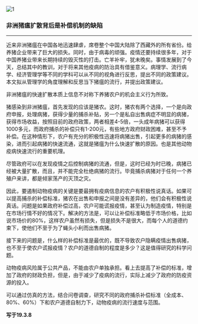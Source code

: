 ![1](https://hello-beijing.oss-cn-beijing.aliyuncs.com/myGithub/MrZ/2019z/30.jpg)

### 非洲猪瘟扩散背后是补偿机制的缺陷
---

近来非洲猪瘟在中国各地迅速肆虐，席卷整个中国大陆除了西藏外的所有省份。给养猪企业带来了巨大的损失。同时，由于病毒的顽强。疫情还要持续很多年，对于中国养猪业带来长期持续的毁灭性的打击。亡羊补牢，犹未晚矣。事情发展到了今天，总结其中的教训，对于将来其他疫病的防治具有借鉴意义。病理学、流行病学、经济管理学等不同的学科可以从不同的视角进行反思，提出不同的政策建议。本文拟从管理学的角度理解和反思当下猪瘟的流行，并提出政策建议。

非洲猪瘟的快速扩散本质上信息不对称下养猪农户的机会主义行为所致。

猪感染到非洲猪瘟，首先发现的应该是猪农。这时，猪农有两个选择，一个是向政府申报，处理病猪，获得少量的捕杀补贴，另一个是私自出售病症不明显的病猪，获得市场收益，按照目前的政府政策，两者相差4-5倍，一头成年病猪可以获得1000多元，而政府捕杀的补偿只有1-200元，有些地方政府财政困难，甚至不予补偿。在这种情形下，农户有充分的积极性迅速将病猪出售，引起更多的病猪的感染，进而引起病猪的快速流通，这就是猪瘟为什么快速扩散的原因。也是其他动物疫病快速流行的重要机理。

尽管政府可以在发现疫情之后控制病猪的流通，但是，这时已经为时已晚，病猪已经被大量扩散，而且，并不能完全杜绝病猪的流行。毕竟捕杀病猪对于任何一个养殖户来讲，都是倾家荡产的灭顶之灾。

因此，要遏制动物疫病的关键是要最拥有疫病信息的农户有积极性说真话。如果可以提高捕杀的补偿标准，猪农在出售和申报之间是没有差异的，他们会有积极性说真话。问题是如果政府补偿过高，农户可能谎报疫情，甚至认为制造疫情，特别是在市场行情不好的情况下。解决的方法是，可以让补偿标准略低于市场价格，比如说市场价的80%，这样农户虽然有损失，但是损失不是很大，而每个人的道德约束下，使他们不至于为了蝇头小利而出售病猪。

接下来的问题是，什么样的补偿标准是最优的，既不导致农户隐瞒疫情出售病猪，也不至于使农户谎报疫情？农户的道德自制的程度是多少？这是值得研究的科学问题。

动物疫病风险属于公共产品，不能由农户单独承担。看上去提高了补偿的标准，增加了政府的财政负担，但是，由于减少了疫病的流行，实际上减少了政府的防疫资源的投入。

可以通过仿真的方法，结合问卷调查，研究不同的政府捕杀补偿标准（全成本、80%、60%）下和农户道德自制力下，动物疫病的流行速度与范围。

**写于19.3.8**